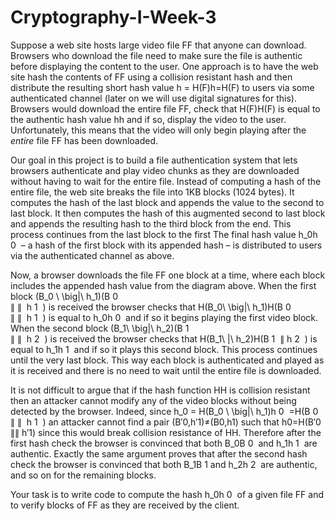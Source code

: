 # Cryptography-I-Week-3
Suppose a web site hosts large video file FF that anyone can download. Browsers who download the file need to make sure the file is authentic before displaying the content to the user. One approach is to have the web site hash the contents of FF using a collision resistant hash and then distribute the resulting short hash value h = H(F)h=H(F) to users via some authenticated channel (later on we will use digital signatures for this). Browsers would download the entire file FF, check that H(F)H(F) is equal to the authentic hash value hh and if so, display the video to the user. Unfortunately, this means that the video will only begin playing after the *entire* file FF has been downloaded.

Our goal in this project is to build a file authentication system that lets browsers authenticate and play video chunks as they are downloaded without having to wait for the entire file. Instead of computing a hash of the entire file, the web site breaks the file into 1KB blocks (1024 bytes). It computes the hash of the last block and appends the value to the second to last block. It then computes the hash of this augmented second to last block and appends the resulting hash to the third block from the end. This process continues from the last block to the first
The final hash value h_0h 
0
​	  – a hash of the first block with its appended hash – is distributed to users via the authenticated channel as above.

Now, a browser downloads the file FF one block at a time, where each block includes the appended hash value from the diagram above. When the first block (B_0 \ \big\|\ h_1)(B 
0
​	   
∥
∥
​	  h 
1
​	 ) is received the browser checks that H(B_0\ \big\|\ h_1)H(B 
0
​	   
∥
∥
​	  h 
1
​	 ) is equal to h_0h 
0
​	  and if so it begins playing the first video block. When the second block (B_1\ \big\|\ h_2)(B 
1
​	   
∥
∥
​	  h 
2
​	 ) is received the browser checks that H(B_1\ \|\ h_2)H(B 
1
​	  ∥ h 
2
​	 ) is equal to h_1h 
1
​	  and if so it plays this second block. This process continues until the very last block. This way each block is authenticated and played as it is received and there is no need to wait until the entire file is downloaded.

It is not difficult to argue that if the hash function HH is collision resistant then an attacker cannot modify any of the video blocks without being detected by the browser. Indeed, since h_0 = H(B_0 \ \big\|\ h_1)h 
0
​	 =H(B 
0
​	   
∥
∥
​	  h 
1
​	 ) an attacker cannot find a pair (B′0,h′1)≠(B0,h1) such that h0=H(B′0 ∥∥ h′1) since this would break collision resistance of HH. Therefore after the first hash check the browser is convinced that both B_0B 
0
​	  and h_1h 
1
​	  are authentic. Exactly the same argument proves that after the second hash check the browser is convinced that both B_1B 
1
​	  and h_2h 
2
​	  are authentic, and so on for the remaining blocks.

Your task is to write code to compute the hash h_0h 
0
​	  of a given file FF and to verify blocks of FF as they are received by the client.
